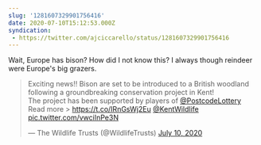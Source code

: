 ```yaml
---
slug: '1281607329901756416'
date: 2020-07-10T15:12:53.000Z
syndication:
 - https://twitter.com/ajciccarello/status/1281607329901756416
---
```


Wait, Europe has bison? How did I not know this? I always though reindeer were Europe's big grazers. <blockquote class="twitter-tweet"><p lang="en" dir="ltr">Exciting news!! Bison are set to be introduced to a British woodland following a groundbreaking conservation project in Kent!<br>The project has been supported by players of <a href="https://twitter.com/PostcodeLottery?ref_src=twsrc%5Etfw">@PostcodeLottery</a><br>Read more &gt; <a href="https://t.co/IRnGsWj2Eu">https://t.co/IRnGsWj2Eu</a> <a href="https://twitter.com/KentWildlife?ref_src=twsrc%5Etfw">@KentWildlife</a> <a href="https://t.co/vwciInPe3N">pic.twitter.com/vwciInPe3N</a></p>&mdash; The Wildlife Trusts (@WildlifeTrusts) <a href="https://twitter.com/WildlifeTrusts/status/1281453111706636290?ref_src=twsrc%5Etfw">July 10, 2020</a></blockquote>


<script async src="https://platform.twitter.com/widgets.js" charset="utf-8"></script>
